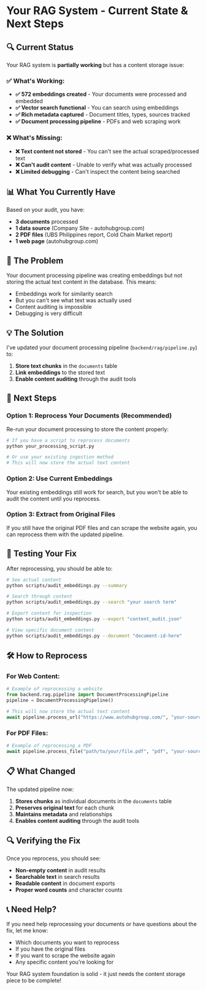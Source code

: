# Your RAG System - Current State & Next Steps

## 🔍 **Current Status**

Your RAG system is **partially working** but has a content storage issue:

### ✅ **What's Working:**
- **✅ 572 embeddings created** - Your documents were processed and embedded
- **✅ Vector search functional** - You can search using embeddings
- **✅ Rich metadata captured** - Document titles, types, sources tracked
- **✅ Document processing pipeline** - PDFs and web scraping work

### ❌ **What's Missing:**
- **❌ Text content not stored** - You can't see the actual scraped/processed text
- **❌ Can't audit content** - Unable to verify what was actually processed
- **❌ Limited debugging** - Can't inspect the content being searched

## 📊 **What You Currently Have**

Based on your audit, you have:
- **3 documents** processed
- **1 data source** (Company Site - autohubgroup.com)
- **2 PDF files** (UBS Philippines report, Cold Chain Market report)
- **1 web page** (autohubgroup.com)

## 🔧 **The Problem**

Your document processing pipeline was creating embeddings but not storing the actual text content in the database. This means:
- Embeddings work for similarity search
- But you can't see what text was actually used
- Content auditing is impossible
- Debugging is very difficult

## 💡 **The Solution**

I've updated your document processing pipeline (`backend/rag/pipeline.py`) to:
1. **Store text chunks** in the `documents` table
2. **Link embeddings** to the stored text
3. **Enable content auditing** through the audit tools

## 🚀 **Next Steps**

### **Option 1: Reprocess Your Documents (Recommended)**
Re-run your document processing to store the content properly:

```bash
# If you have a script to reprocess documents
python your_processing_script.py

# Or use your existing ingestion method
# This will now store the actual text content
```

### **Option 2: Use Current Embeddings**
Your existing embeddings still work for search, but you won't be able to audit the content until you reprocess.

### **Option 3: Extract from Original Files**
If you still have the original PDF files and can scrape the website again, you can reprocess them with the updated pipeline.

## 📝 **Testing Your Fix**

After reprocessing, you should be able to:

```bash
# See actual content
python scripts/audit_embeddings.py --summary

# Search through content
python scripts/audit_embeddings.py --search "your search term"

# Export content for inspection
python scripts/audit_embeddings.py --export "content_audit.json"

# View specific document content
python scripts/audit_embeddings.py --document "document-id-here"
```

## 🛠 **How to Reprocess**

### **For Web Content:**
```python
# Example of reprocessing a website
from backend.rag.pipeline import DocumentProcessingPipeline
pipeline = DocumentProcessingPipeline()

# This will now store the actual text content
await pipeline.process_url("https://www.autohubgroup.com/", "your-source-id")
```

### **For PDF Files:**
```python
# Example of reprocessing a PDF
await pipeline.process_file("path/to/your/file.pdf", "pdf", "your-source-id")
```

## 📋 **What Changed**

The updated pipeline now:
1. **Stores chunks** as individual documents in the `documents` table
2. **Preserves original text** for each chunk
3. **Maintains metadata** and relationships
4. **Enables content auditing** through the audit tools

## 🔍 **Verifying the Fix**

Once you reprocess, you should see:
- **Non-empty content** in audit results
- **Searchable text** in search results
- **Readable content** in document exports
- **Proper word counts** and character counts

## 📞 **Need Help?**

If you need help reprocessing your documents or have questions about the fix, let me know:
- Which documents you want to reprocess
- If you have the original files
- If you want to scrape the website again
- Any specific content you're looking for

Your RAG system foundation is solid - it just needs the content storage piece to be complete! 